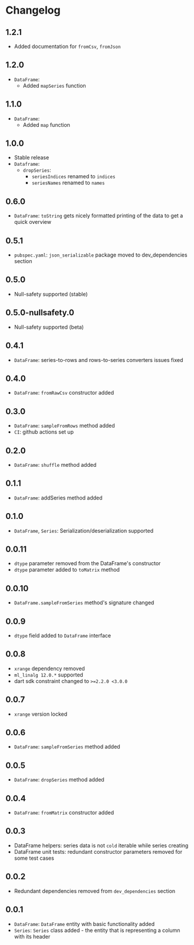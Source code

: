 # Changelog

## 1.2.1
- Added documentation for `fromCsv`, `fromJson`

## 1.2.0
- `DataFrame`:
    - Added `mapSeries` function

## 1.1.0
- `DataFrame`:
    - Added `map` function

## 1.0.0

- Stable release
- `Dataframe`:
    - `dropSeries`:
        - `seriesIndices` renamed to `indices` 
        - `seriesNames` renamed to `names` 

## 0.6.0

- `DataFrame`: `toString` gets nicely formatted printing of the data to get a quick overview

## 0.5.1

- `pubspec.yaml`: `json_serializable` package moved to dev_dependencies section

## 0.5.0

- Null-safety supported (stable)

## 0.5.0-nullsafety.0

- Null-safety supported (beta)

## 0.4.1

- `DataFrame`: series-to-rows and rows-to-series converters issues fixed

## 0.4.0

- `DataFrame`: `fromRawCsv` constructor added

## 0.3.0

- `DataFrame`: `sampleFromRows` method added
- `CI`: github actions set up

## 0.2.0

- `DataFrame`: `shuffle` method added

## 0.1.1

- `DataFrame`: addSeries method added

## 0.1.0

- `DataFrame`, `Series`: Serialization/deserialization supported

## 0.0.11

- `dtype` parameter removed from the DataFrame's constructor
- `dtype` parameter added to `toMatrix` method

## 0.0.10

- `DataFrame.sampleFromSeries` method's signature changed

## 0.0.9

- `dtype` field added to `DataFrame` interface

## 0.0.8

- `xrange` dependency removed
- `ml_linalg 12.0.*` supported
- dart sdk constraint changed to `>=2.2.0 <3.0.0`

## 0.0.7

- `xrange` version locked

## 0.0.6

- `DataFrame`: `sampleFromSeries` method added

## 0.0.5

- `DataFrame`: `dropSeries` method added

## 0.0.4

- `DataFrame`: `fromMatrix` constructor added

## 0.0.3

- DataFrame helpers: series data is not `cold` iterable while series creating
- DataFrame unit tests: redundant constructor parameters removed for some test cases

## 0.0.2

- Redundant dependencies removed from `dev_dependencies` section

## 0.0.1

- `DataFrame`: `DataFrame` entity with basic functionality added
- `Series`: `Series` class added - the entity that is representing a column with its header
